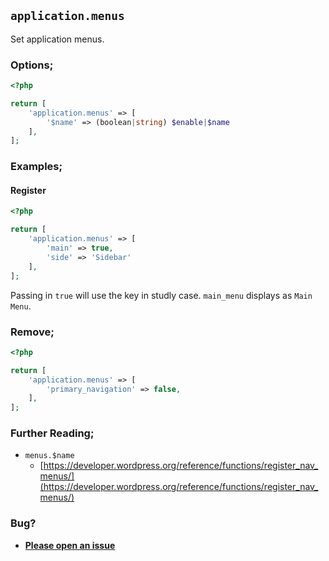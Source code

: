 ## `application.menus`

Set application menus.

### Options;

```php
<?php

return [
	'application.menus' => [
		'$name' => (boolean|string) $enable|$name
	],
];
```

### Examples;

#### Register

```php
<?php

return [
	'application.menus' => [
		'main' => true,
		'side' => 'Sidebar'
	],
];
```

Passing in `true` will use the key in studly case. `main_menu` displays as `Main Menu`.

### Remove;

```php
<?php

return [
	'application.menus' => [
		'primary_navigation' => false,
	],
];
```

### Further Reading;

- `menus.$name`
  - [https://developer.wordpress.org/reference/functions/register_nav_menus/](https://developer.wordpress.org/reference/functions/register_nav_menus/)

### Bug?

- **[Please open an issue](https://github.com/darrenjacoby/intervention/issues/new?title=[application.menus]&labels=bug&assignees=darrenjacoby)**
